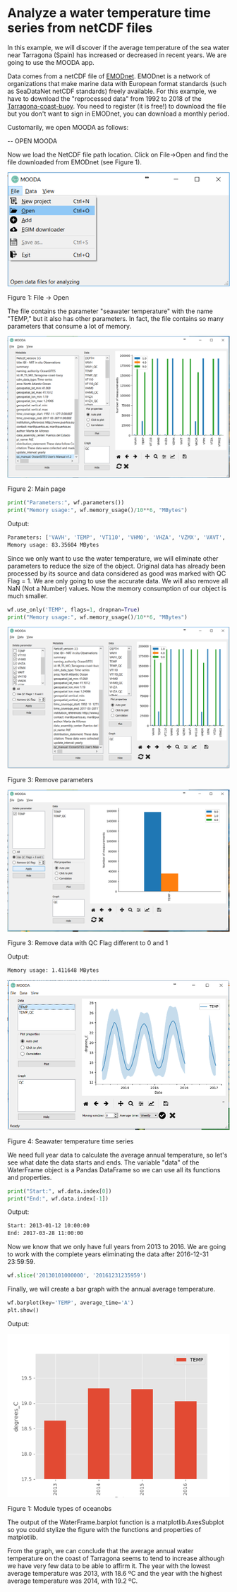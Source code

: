 # Analyze a water temperature time series from netCDF files

In this example, we will discover if the average temperature of the sea water near Tarragona (Spain) has increased or decreased in recent years. We are going to use the MOODA app.

Data comes from a netCDF file of [EMODnet](http://www.emodnet.eu/). EMODnet is a network of organizations that make marine data with European format standards (such as SeaDataNet netCDF standards) freely available. For this example, we have to download the "reprocessed data" from 1992 to 2018 of the [Tarragona-coast-buoy](http://www.emodnet-physics.eu/map/platinfo/piroosdownload.aspx?platformid=28150). You need to register (it is free!) to download the file but you don't want to sign in EMODnet, you can download a monthly period.

Customarily, we open MOODA as follows:

 -- OPEN MOODA

Now we load the NetCDF file path location. Click on File->Open and find the file downloaded from EMODnet (see Figure 1).

![File, open](../img/examples/mooda/file_open.png)

Figure 1: File -> Open

The file contains the parameter "seawater temperature" with the name "TEMP," but it also has other parameters. In fact, the file contains so many parameters that consume a lot of memory.

![MOODA main page](../img/examples/mooda/main_page_tarragona.png)

Figure 2: Main page

```python
print("Parameters:", wf.parameters())
print("Memory usage:", wf.memory_usage()/10**6, "MBytes")
```

Output:

```bash
Parameters: ['VAVH', 'TEMP', 'VT110', 'VHM0', 'VHZA', 'VZMX', 'VAVT', 'VH110', 'VMDR', 'VTPK', 'VTZA', 'VTM02']
Memory usage: 83.35604 MBytes
```

Since we only want to use the water temperature, we will eliminate other parameters to reduce the size of the object. Original data has already been processed by its source and data considered as good was marked with QC Flag = 1. We are only going to use the accurate data. We will also remove all NaN (Not a Number) values. Now the memory consumption of our object is much smaller.

```python
wf.use_only('TEMP', flags=1, dropnan=True)
print("Memory usage:", wf.memory_usage()/10**6, "MBytes")
```

![MOODA remove parameters](../img/examples/mooda/remove_parameters_not_temp.png)

Figure 3: Remove parameters

![MOODA only temp](../img/examples/mooda/remove_qc_not_1.png)

Figure 3: Remove data with QC Flag different to 0 and 1

Output:

```bash
Memory usage: 1.411648 MBytes
```

![MOODA temp time series](../img/examples/mooda/temp_ts.png)

Figure 4: Seawater temperature time series

We need full year data to calculate the average annual temperature, so let's see what date the data starts and ends. The variable "data" of the WaterFrame object is a Pandas DataFrame so we can use all its functions and properties.

```python
print("Start:", wf.data.index[0])
print("End:", wf.data.index[-1])
```

Output:

```bash
Start: 2013-01-12 10:00:00
End: 2017-03-28 11:00:00
```

Now we know that we only have full years from 2013 to 2016. We are going to work with the complete years eliminating the data after 2016-12-31 23:59:59.

```python
wf.slice('20130101000000', '20161231235959')
```

Finally, we will create a bar graph with the annual average temperature.

```python
wf.barplot(key='TEMP', average_time='A')
plt.show()
```

Output:

![Module types of oceanobs](../img/examples/netcdf/annual_temp_Tarragona.png)

Figure 1: Module types of oceanobs

The output of the WaterFrame.barplot function is a matplotlib.AxesSubplot so you could stylize the figure with the functions and properties of matplotlib.

From the graph, we can conclude that the average annual water temperature on the coast of Tarragona seems to tend to increase although we have very few data to be able to affirm it. The year with the lowest average temperature was 2013, with 18.6 ºC and the year with the highest average temperature was 2014, with 19.2 ºC.